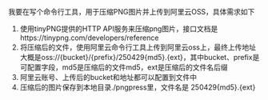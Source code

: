 我要在写个命令行工具，用于压缩PNG图片并上传到阿里云OSS，具体需求如下
1. 使用tinyPNG提供的HTTP API服务来压缩png图片，接口文档是https://tinypng.com/developers/reference
2. 将压缩后的文件，使用阿里云命令行工具上传到阿里云oss上，最终上传地址大概是oss://{bucket}/{prefix}/250429{md5}.{ext}，其中bucket、prefix是可配置字段，md5是压缩后的文件md5，ext是压缩后的文件名后缀
3. 阿里云账号、上传后的bucket和地址都可以配置到文件中
4. 压缩后的图片保存到本地目录./pngpress里，文件名是 250429{md5}.{ext}